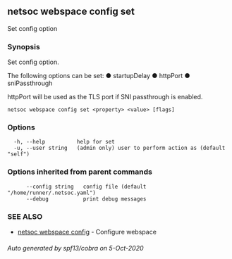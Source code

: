 ## netsoc webspace config set

Set config option

### Synopsis

Set config option.

The following options can be set:
  ● startupDelay
  ● httpPort
  ● sniPassthrough

httpPort will be used as the TLS port if SNI passthrough is enabled.


```
netsoc webspace config set <property> <value> [flags]
```

### Options

```
  -h, --help          help for set
  -u, --user string   (admin only) user to perform action as (default "self")
```

### Options inherited from parent commands

```
      --config string   config file (default "/home/runner/.netsoc.yaml")
      --debug           print debug messages
```

### SEE ALSO

* [netsoc webspace config](netsoc_webspace_config.md)	 - Configure webspace

###### Auto generated by spf13/cobra on 5-Oct-2020
